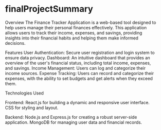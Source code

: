 # finalProjectSummary

Overview
The Finance Tracker Application is a web-based tool designed to help users manage their personal finances effectively. 
This application allows users to track their income, expenses, and savings, providing insights into their financial habits and helping them make informed decisions.

Features
User Authentication: Secure user registration and login system to ensure data privacy.
Dashboard: An intuitive dashboard that provides an overview of the user's financial status, including total income, expenses, and savings.
Income Management: Users can log and categorize their income sources.
Expense Tracking: Users can record and categorize their expenses, with the ability to set budgets and get alerts when they exceed them.

Technologies Used

Frontend:
React.js for building a dynamic and responsive user interface.
CSS for styling and layout.

Backend:
Node.js and Express.js for creating a robust server-side application.
MongoDB for managing user data and financial records.
